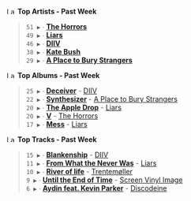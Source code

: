<!--START_LASTFM_ARTISTS:{"period": "7day", "rows": 5}-->
<a href="https://last.fm" target="_blank"><img src="https://user-images.githubusercontent.com/17434202/215290617-e793598d-d7c9-428f-9975-156db1ba89cc.svg" alt="Last.fm Logo" width="18" height="13"/></a> **Top Artists - Past Week**

> `51 ▶️` ∙ **[The Horrors](https://www.last.fm/music/The+Horrors)**<br/>
> `49 ▶️` ∙ **[Liars](https://www.last.fm/music/Liars)**<br/>
> `46 ▶️` ∙ **[DIIV](https://www.last.fm/music/DIIV)**<br/>
> `38 ▶️` ∙ **[Kate Bush](https://www.last.fm/music/Kate+Bush)**<br/>
> `29 ▶️` ∙ **[A Place to Bury Strangers](https://www.last.fm/music/A+Place+to+Bury+Strangers)**<br/>
<!--END_LASTFM_ARTISTS-->

<!--START_LASTFM_ALBUMS:{"period": "7day", "rows": 5}-->
<a href="https://last.fm" target="_blank"><img src="https://user-images.githubusercontent.com/17434202/215290617-e793598d-d7c9-428f-9975-156db1ba89cc.svg" alt="Last.fm Logo" width="18" height="13"/></a> **Top Albums - Past Week**

> `25 ▶️` ∙ **[Deceiver](https://www.last.fm/music/DIIV/Deceiver)** - [DIIV](https://www.last.fm/music/DIIV)<br/>
> `22 ▶️` ∙ **[Synthesizer](https://www.last.fm/music/A+Place+to+Bury+Strangers/Synthesizer)** - [A Place to Bury Strangers](https://www.last.fm/music/A+Place+to+Bury+Strangers)<br/>
> `20 ▶️` ∙ **[The Apple Drop](https://www.last.fm/music/Liars/The+Apple+Drop)** - [Liars](https://www.last.fm/music/Liars)<br/>
> `20 ▶️` ∙ **[V](https://www.last.fm/music/The+Horrors/V)** - [The Horrors](https://www.last.fm/music/The+Horrors)<br/>
> `17 ▶️` ∙ **[Mess](https://www.last.fm/music/Liars/Mess)** - [Liars](https://www.last.fm/music/Liars)<br/>
<!--END_LASTFM_ALBUMS-->

<!--START_LASTFM_TRACKS:{"period": "7day", "rows": 5}-->
<a href="https://last.fm" target="_blank"><img src="https://user-images.githubusercontent.com/17434202/215290617-e793598d-d7c9-428f-9975-156db1ba89cc.svg" alt="Last.fm Logo" width="18" height="13"/></a> **Top Tracks - Past Week**

> `15 ▶️` ∙ **[Blankenship](https://www.last.fm/music/DIIV/_/Blankenship)** - [DIIV](https://www.last.fm/music/DIIV)<br/>
> `11 ▶️` ∙ **[From What the Never Was](https://www.last.fm/music/Liars/_/From+What+the+Never+Was)** - [Liars](https://www.last.fm/music/Liars)<br/>
> `10 ▶️` ∙ **[River of life](https://www.last.fm/music/Trentem%C3%B8ller/_/River+of+life)** - [Trentemøller](https://www.last.fm/music/Trentem%C3%B8ller)<br/>
> `9 ▶️` ∙ **[Until the End of Time](https://www.last.fm/music/Screen+Vinyl+Image/_/Until+the+End+of+Time)** - [Screen Vinyl Image](https://www.last.fm/music/Screen+Vinyl+Image)<br/>
> `6 ▶️` ∙ **[Aydin feat. Kevin Parker](https://www.last.fm/music/Discodeine/_/Aydin+feat.+Kevin+Parker)** - [Discodeine](https://www.last.fm/music/Discodeine)<br/>
<!--END_LASTFM_TRACKS-->